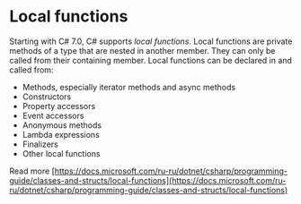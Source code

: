 # Local functions

Starting with C\# 7.0, C\# supports _local functions_. Local functions are private methods of a type that are nested in another member. They can only be called from their containing member. Local functions can be declared in and called from:

* Methods, especially iterator methods and async methods
* Constructors
* Property accessors
* Event accessors
* Anonymous methods
* Lambda expressions
* Finalizers
* Other local functions

Read more [https://docs.microsoft.com/ru-ru/dotnet/csharp/programming-guide/classes-and-structs/local-functions](https://docs.microsoft.com/ru-ru/dotnet/csharp/programming-guide/classes-and-structs/local-functions)


